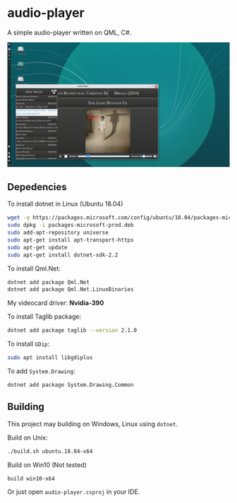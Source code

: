 # audio-player

A simple audio-player written on QML, C#. 

![audio-player](https://github.com/Chukak/audio-player/blob/master/audio-player.png)

## Depedencies

To install dotnet in Linux (Ubuntu 18.04)
```bash
wget -q https://packages.microsoft.com/config/ubuntu/18.04/packages-microsoft-prod.deb
sudo dpkg -i packages-microsoft-prod.deb
sudo add-apt-repository universe
sudo apt-get install apt-transport-https
sudo apt-get update
sudo apt-get install dotnet-sdk-2.2
```

To install Qml.Net:
```bash
dotnet add package Qml.Net
dotnet add package Qml.Net.LinuxBinaries
```

My videocard driver: <strong>Nvidia-390</strong> 

To install Taglib package:
```bash
dotnet add package taglib --version 2.1.0	
```

To install `GDip`:
```bash
sudo apt install libgdiplus
```

To add `System.Drawing`:
```bash
dotnet add package System.Drawing.Common
``` 

## Building

This project may building on Windows, Linux using `dotnet`.

Build on Unix:
```bash
./build.sh ubuntu.18.04-x64
```

Build on Win10 (Not tested)
```
build win10-x64
```

Or just open `audio-player.csproj` in your IDE.
